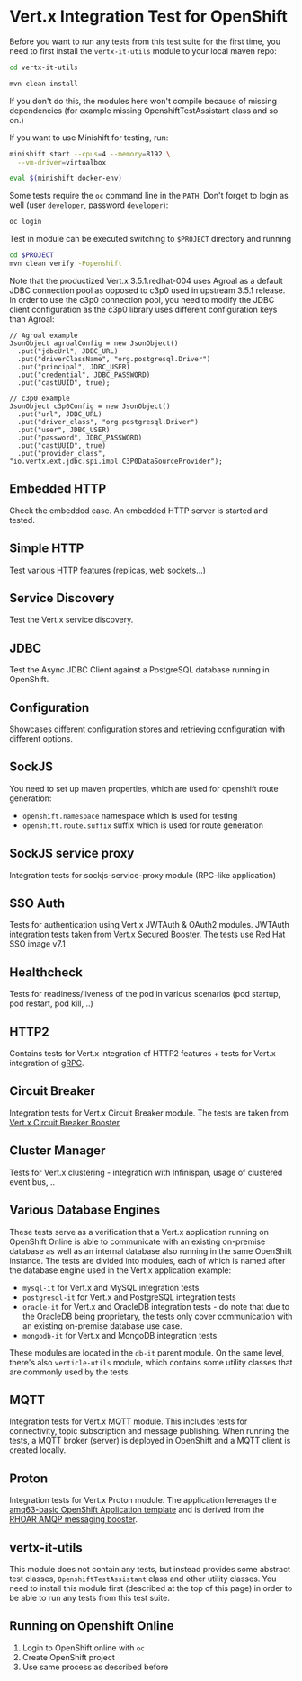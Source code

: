 # Vert.x Integration Test for OpenShift

Before you want to run any tests from this test suite for the first time,
you need to first install the `vertx-it-utils` module to your local maven repo:
```bash
cd vertx-it-utils

mvn clean install 
```
If you don't do this, the modules here won't compile because of missing dependencies
(for example missing OpenshiftTestAssistant class and so on.)

If you want to use Minishift for testing, run:

```bash
minishift start --cpus=4 --memory=8192 \
  --vm-driver=virtualbox

eval $(minishift docker-env)
```

Some tests require the `oc` command line in the `PATH`.
Don't forget to login as well (user `developer`, password `developer`):

```bash
oc login
```

Test in module can be executed switching to `$PROJECT` directory and running 
 ```bash
 cd $PROJECT
 mvn clean verify -Popenshift
 ```

Note that the productized Vert.x 3.5.1.redhat-004 uses Agroal as a default
JDBC connection pool as opposed to c3p0 used in upstream 3.5.1 release.
In order to use the c3p0 connection pool, you need to modify the JDBC client
configuration as the c3p0 library uses different configuration keys than Agroal:
```
// Agroal example
JsonObject agroalConfig = new JsonObject()
  .put("jdbcUrl", JDBC_URL)
  .put("driverClassName", "org.postgresql.Driver")
  .put("principal", JDBC_USER)
  .put("credential", JDBC_PASSWORD)
  .put("castUUID", true);

// c3p0 example
JsonObject c3p0Config = new JsonObject()
  .put("url", JDBC_URL)
  .put("driver_class", "org.postgresql.Driver")
  .put("user", JDBC_USER)
  .put("password", JDBC_PASSWORD)
  .put("castUUID", true)
  .put("provider_class", "io.vertx.ext.jdbc.spi.impl.C3P0DataSourceProvider");
```


## Embedded HTTP
Check the embedded case. An embedded HTTP server is started and tested.


## Simple HTTP
Test various HTTP features (replicas, web sockets...)


## Service Discovery
Test the Vert.x service discovery.


## JDBC
Test the Async JDBC Client against a PostgreSQL database running in OpenShift.


## Configuration
Showcases different configuration stores and retrieving configuration with different options.


## SockJS 
You need to set up maven properties, which are used for openshift route generation:
* `openshift.namespace`  namespace which is used for testing
* `openshift.route.suffix` suffix which is used for route generation


## SockJS service proxy
Integration tests for sockjs-service-proxy module (RPC-like application)


## SSO Auth
Tests for authentication using Vert.x JWTAuth & OAuth2 modules. JWTAuth integration tests taken from [Vert.x Secured Booster](https://github.com/openshiftio-vertx-boosters/vertx-secured-http-booster). 
The tests use Red Hat SSO image v7.1


## Healthcheck
Tests for readiness/liveness of the pod in various scenarios (pod startup, pod restart, pod kill, ..)


## HTTP2
Contains tests for Vert.x integration of HTTP2 features + tests for Vert.x integration of [gRPC](https://grpc.io/).


## Circuit Breaker
Integration tests for Vert.x Circuit Breaker module. The tests are taken from [Vert.x Circuit Breaker Booster](https://github.com/openshiftio-vertx-boosters/vertx-circuit-breaker-booster)


## Cluster Manager
Tests for Vert.x clustering - integration with Infinispan, usage of clustered event bus, ..


## Various Database Engines
These tests serve as a verification that a Vert.x application running on OpenShift Online
is able to communicate with an existing on-premise database as well as an internal database
also running in the same OpenShift instance. The tests are divided into modules, each of which is named
after the database engine used in the Vert.x application example:
* `mysql-it` for Vert.x and MySQL integration tests
* `postgresql-it` for Vert.x and PostgreSQL integration tests
* `oracle-it` for Vert.x and OracleDB integration tests - do note that due to the OracleDB being proprietary,
the tests only cover communication with an existing on-premise database use case.
* `mongodb-it` for Vert.x and MongoDB integration tests

These modules are located in the `db-it` parent module. On the same level, there's also `verticle-utils` module,
which contains some utility classes that are commonly used by the tests.


## MQTT
Integration tests for Vert.x MQTT module. This includes tests for connectivity, topic subscription
and message publishing. When running the tests, a MQTT broker (server) is deployed in OpenShift
and a MQTT client is created locally.


## Proton
Integration tests for Vert.x Proton module. The application leverages the 
[amq63-basic OpenShift Application template](https://github.com/jboss-openshift/application-templates/blob/master/docs/amq/amq63-basic.adoc)
and is derived from the [RHOAR AMQP messaging booster](https://github.com/openshiftio-vertx-boosters/vertx-messaging-work-queue-booster).



## vertx-it-utils
This module does not contain any tests, but instead provides some abstract test classes,
`OpenshiftTestAssistant` class and other utility classes. You need to install this module first (described at the top of this page)
in order to be able to run any tests from this test suite. 


## Running on Openshift Online
1. Login to OpenShift online with `oc`
2. Create OpenShift project
3. Use same process as described before
